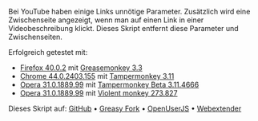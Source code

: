 Bei YouTube haben einige Links unnötige Parameter. Zusätzlich wird eine Zwischenseite angezeigt, wenn man auf einen Link in einer Videobeschreibung klickt. Dieses Skript entfernt diese Parameter und Zwischenseiten.

Erfolgreich getestet mit:
- [Firefox 40.0.2](https://www.mozilla.org/firefox/new/) mit [Greasemonkey 3.3](https://addons.mozilla.org/firefox/addon/greasemonkey/)
- [Chrome 44.0.2403.155](https://www.google.com/chrome/) mit [Tampermonkey 3.11](https://chrome.google.com/webstore/detail/tampermonkey/dhdgffkkebhmkfjojejmpbldmpobfkfo)
- [Opera 31.0.1889.99](http://www.opera.com/de/computer) mit [Tampermonkey Beta 3.11.4666](https://addons.opera.com/extensions/details/tampermonkey-beta/)
- [Opera 31.0.1889.99](http://www.opera.com/de/computer) mit [Violent monkey 273.827](https://addons.opera.com/extensions/details/violent-monkey/)

Dieses Skript auf: [GitHub](https://github.com/t-fr/userscripts/tree/master/YouTube%20Link%20Cleaner) • [Greasy Fork](https://greasyfork.org/scripts/1193-youtube-link-cleaner) • [OpenUserJS](https://openuserjs.org/scripts/tfr/YouTube_Link_Cleaner) • [Webextender](http://www.webextender.net/scripts/show/179780.html)